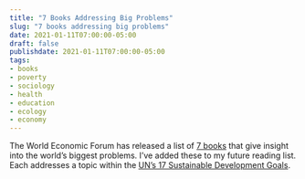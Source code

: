 ```yaml
---
title: "7 Books Addressing Big Problems"
slug: "7 books addressing big problems"
date: 2021-01-11T07:00:00-05:00
draft: false
publishdate: 2021-01-11T07:00:00-05:00
tags:
- books
- poverty
- sociology
- health
- education
- ecology
- economy
---
```


The World Economic Forum has released a list of [7 books][1] that give insight into the world’s biggest problems. I’ve added these to my future reading list. Each addresses a topic within the [UN’s 17 Sustainable Development Goals][2].

[1]: https://www.weforum.org/agenda/2020/02/unesco-cities-of-literature-recommended-books-sustainable-development-goals/
[2]: https://www.un.org/sustainabledevelopment/sustainable-development-goals/
